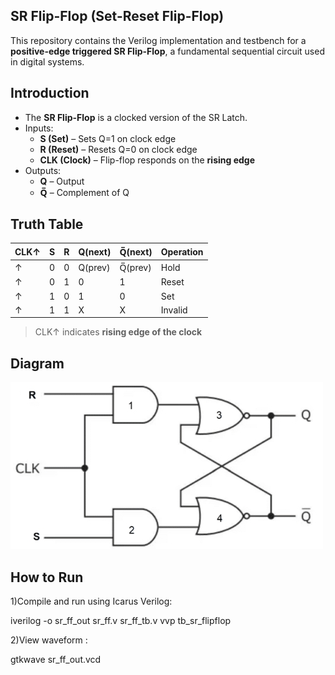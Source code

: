 ## SR Flip-Flop (Set-Reset Flip-Flop)

This repository contains the Verilog implementation and testbench for a **positive-edge triggered SR Flip-Flop**, a fundamental sequential circuit used in digital systems.  

##  Introduction
- The **SR Flip-Flop** is a clocked version of the SR Latch.  
- Inputs:  
  - **S (Set)** – Sets Q=1 on clock edge  
  - **R (Reset)** – Resets Q=0 on clock edge  
  - **CLK (Clock)** – Flip-flop responds on the **rising edge**  
- Outputs:  
  - **Q** – Output  
  - **Q̅** – Complement of Q  


## Truth Table

| CLK↑ | S | R | Q(next) | Q̅(next) | Operation        |
|------|---|---|---------|----------|-----------------|
| ↑    | 0 | 0 | Q(prev) | Q̅(prev) | Hold            |
| ↑    | 0 | 1 | 0       | 1        | Reset           |
| ↑    | 1 | 0 | 1       | 0        | Set             |
| ↑    | 1 | 1 | X       | X        | Invalid         |

> CLK↑ indicates **rising edge of the clock**


##  Diagram

![SR Flip-Flop Diagram](sr_ff_diagram.png)

## How to Run

1)Compile and run using Icarus Verilog:

iverilog -o sr_ff_out sr_ff.v sr_ff_tb.v
vvp tb_sr_flipflop

2)View waveform :

gtkwave sr_ff_out.vcd
